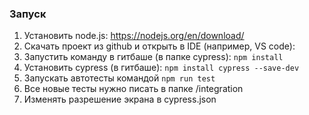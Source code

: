 ### Запуск

1. Установить node.js: https://nodejs.org/en/download/
2. Скачать проект из github и открыть в IDE (например, VS code):
3. Запустить команду в гитбаше (в папке cypress): `npm install`
4. Установить cypress (в гитбаше): `npm install cypress --save-dev`
5. Запускать автотесты командой `npm run test`
6. Все новые тесты нужно писать в папке /integration
7. Изменять разрешение экрана в cypress.json
